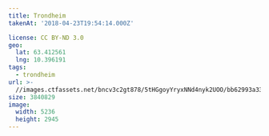 ```yaml
---
title: Trondheim
takenAt: '2018-04-23T19:54:14.000Z'

license: CC BY-ND 3.0
geo:
  lat: 63.412561
  lng: 10.396191
tags:
  - trondheim
url: >-
  //images.ctfassets.net/bncv3c2gt878/5tHGgoyYryxNNd4nyk2UOO/bb62993a3344ebe5f17bbedd5468661a/trondheim_40996375314_o
size: 3840829
image:
  width: 5236
  height: 2945
---
```

